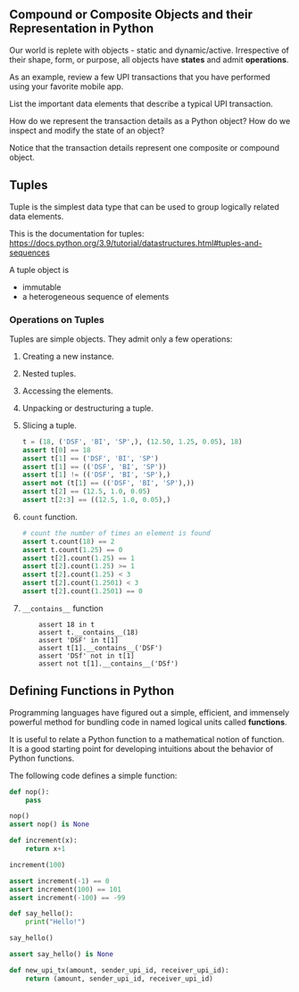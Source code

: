 
## Compound or Composite Objects and their Representation in Python

Our world is replete with objects - static and dynamic/active. Irrespective of their shape, form, or purpose, all objects have **states** and admit **operations**.

As an example, review a few UPI transactions that you have performed using your favorite mobile app.

List the important data elements that describe a typical UPI transaction.

How do we represent the transaction details as a Python object? How do we inspect and modify the state of an object?

Notice that the transaction details represent one composite or compound object.

## Tuples

Tuple is the simplest data type that can be used to group logically related data elements.

This is the documentation for tuples:
https://docs.python.org/3.9/tutorial/datastructures.html#tuples-and-sequences

A tuple object is
- immutable
- a heterogeneous sequence of elements

### Operations on Tuples
Tuples are simple objects. They admit only a few operations:
1. Creating a new instance.
2. Nested tuples.
3. Accessing the elements.
4. Unpacking or destructuring a tuple.
5. Slicing a tuple.

    ```python
    t = (18, ('DSF', 'BI', 'SP',), (12.50, 1.25, 0.05), 18)
    assert t[0] == 18
    assert t[1] == ('DSF', 'BI', 'SP')
    assert t[1] == (('DSF', 'BI', 'SP'))
    assert t[1] != (('DSF', 'BI', 'SP'),)
    assert not (t[1] == (('DSF', 'BI', 'SP'),))
    assert t[2] == (12.5, 1.0, 0.05)
    assert t[2:3] == ((12.5, 1.0, 0.05),)
    ```

6. `count` function.

    ```python
    # count the number of times an element is found
    assert t.count(18) == 2
    assert t.count(1.25) == 0
    assert t[2].count(1.25) == 1
    assert t[2].count(1.25) >= 1
    assert t[2].count(1.25) < 3
    assert t[2].count(1.2501) < 3
    assert t[2].count(1.2501) == 0
    ```

7. `__contains__` function
    ```
        assert 18 in t
        assert t.__contains__(18)
        assert 'DSF' in t[1]
        assert t[1].__contains__('DSF')
        assert 'DSf' not in t[1]
        assert not t[1].__contains__('DSf')
    ```



## Defining Functions in Python
Programming languages have figured out a simple, efficient, and immensely powerful method for bundling code in named logical units called **functions**.

It is useful to relate a Python function to a mathematical notion of function. It is a good starting point for developing intuitions about the behavior of Python functions.

The following code defines a simple function:

```python
def nop():
    pass

nop()
assert nop() is None

```


```python
def increment(x):
    return x+1

increment(100)

assert increment(-1) == 0
assert increment(100) == 101
assert increment(-100) == -99
```

```python
def say_hello():
    print("Hello!")

say_hello()

assert say_hello() is None
```

```python
def new_upi_tx(amount, sender_upi_id, receiver_upi_id):
    return (amount, sender_upi_id, receiver_upi_id)

```
